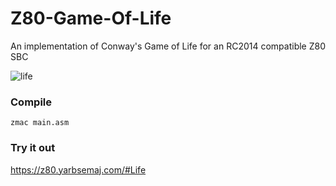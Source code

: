 # Z80-Game-Of-Life
An implementation of Conway's Game of Life for an RC2014 compatible Z80 SBC 

![life](https://user-images.githubusercontent.com/17494632/215325431-37988147-4c6f-4109-8c11-7e65a2536444.png)


### Compile
`zmac main.asm`

### Try it out
https://z80.yarbsemaj.com/#Life
